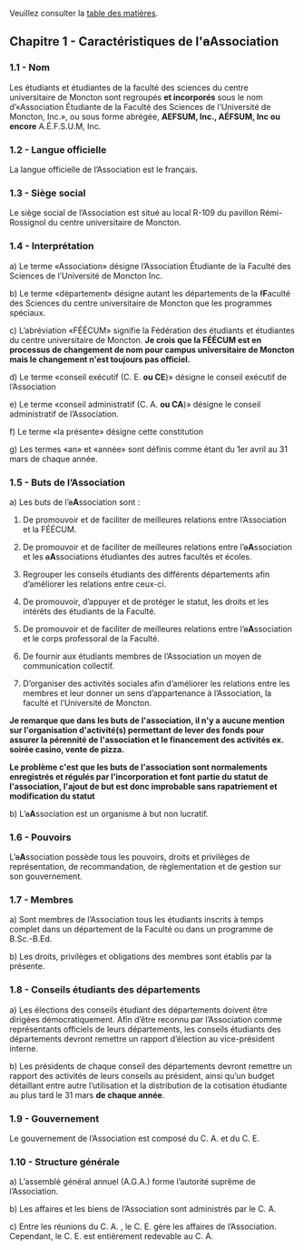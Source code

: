 Veuillez consulter la [table des matières](README.md).

## Chapitre 1 - Caractéristiques de l'<del>a</del>**A**ssociation


### 1.1 - Nom

Les étudiants et étudiantes de la faculté des sciences du centre universitaire de Moncton sont regroupés **et incorporés** sous le nom d’«Association Étudiante de la Faculté des Sciences de l’Université de Moncton, Inc.», ou sous forme abrégée, **AEFSUM, Inc., AÉFSUM, Inc ou encore** A.É.F.S.U.M, Inc.


### 1.2 - Langue officielle

La langue officielle de l’Association est le français.


### 1.3 - Siège social

Le siège social de l’Association est situé au local R-109 du pavillon Rémi-Rossignol du centre universitaire de Moncton.


### 1.4 - Interprétation

a) Le terme «Association» désigne l’Association Étudiante de la Faculté des Sciences de l’Université de Moncton Inc.

b) Le terme «département» désigne autant les départements de la <del>f</del>**F**aculté des Sciences du centre universitaire de Moncton que les programmes spéciaux.

c) L’abréviation «FÉÉCUM» signifie la Fédération des étudiants et étudiantes du centre universitaire de Moncton. **Je crois que la FÉÉCUM est en processus de changement de nom pour campus universitaire de Moncton mais le changement n'est toujours pas officiel.**

d) Le terme «conseil exécutif (C. E. **ou CE**)» désigne le conseil exécutif de l’Association

e) Le terme «conseil administratif (C. A. **ou CA**)» désigne le conseil administratif de l’Association.

f) Le terme «la présente» désigne cette constitution

g) Les termes «an» et «année» sont définis comme étant du 1er avril au 31 mars de chaque année.


### 1.5 - Buts de l’Association

a) Les buts de l’<del>a</del>**A**ssociation sont :

  1. De promouvoir et de faciliter de meilleures relations entre l’Association et la FÉÉCUM.

  2. De promouvoir et de faciliter de meilleures relations entre l’<del>a</del>**A**ssociation et les <del>a</del>**A**ssociations étudiantes des autres facultés et écoles.

  3. Regrouper les conseils étudiants des différents départements afin d’améliorer les relations entre ceux-ci.

  4. De promouvoir, d’appuyer et de protéger le statut, les droits et les intérêts des étudiants de la Faculté.

  5. De promouvoir et de faciliter de meilleures relations entre l’<del>a</del>**A**ssociation et le corps professoral de la Faculté.

  6. De fournir aux étudiants membres de l’Association un moyen de communication collectif.

  7. D’organiser des activités sociales afin d’améliorer les relations entre les membres et leur donner un sens d’appartenance à l’Association, la faculté et l’Université de Moncton.

  **Je remarque que dans les buts de l'association, il n'y a aucune mention sur l'organisation d'activité(s) permettant de lever des fonds pour assurer la pérennité de l'association et le financement des activités ex. soirée casino, vente de pizza.**
  **<p>Le problème c'est que les buts de l'association sont normalements enregistrés et régulés par l'incorporation et font partie du statut de l'association, l'ajout de but est donc improbable sans rapatriement et modification du statut</p>**

b) L’<del>a</del>**A**ssociation est un organisme à but non lucratif.


### 1.6 - Pouvoirs

L’<del>a</del>**A**ssociation possède tous les pouvoirs, droits et privilèges de représentation, de recommandation, de règlementation et de gestion sur son gouvernement.


### 1.7 - Membres

a) Sont membres de l’Association tous les étudiants inscrits à temps complet dans un département de la Faculté ou dans un programme de B.Sc.-B.Ed.

b) Les droits, privilèges et obligations des membres sont établis par la présente.


### 1.8 - Conseils étudiants des départements

a) Les élections des conseils étudiant des départements doivent être dirigées démocratiquement. Afin d’être reconnu par l’Association comme représentants officiels de leurs départements, les conseils étudiants des départements devront remettre un rapport d’élection au vice-président interne.

b) Les présidents de chaque conseil des départements devront remettre un rapport des activités de leurs conseils au président, ainsi qu’un budget détaillant entre autre l’utilisation et la distribution de la cotisation étudiante au plus tard le 31 mars **de chaque année**.


### 1.9 - Gouvernement

Le gouvernement de l’Association est composé du C. A. et du C. E.


### 1.10 - Structure générale

a) L’assemblé général annuel (A.G.A.) forme l’autorité suprême de l’Association.

b) Les affaires et les biens de l’Association sont administrés par le C. A.

c) Entre les réunions du C. A. , le C. E. gère les affaires de l’Association. Cependant, le C. E. est entièrement redevable au C. A.
